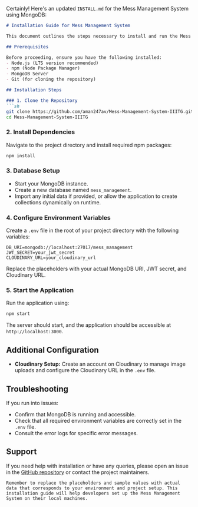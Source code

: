 Certainly! Here's an updated `INSTALL.md` for the Mess Management System using MongoDB:

```markdown
# Installation Guide for Mess Management System

This document outlines the steps necessary to install and run the Mess Management System on your local environment using MongoDB as the database.

## Prerequisites

Before proceeding, ensure you have the following installed:
- Node.js (LTS version recommended)
- npm (Node Package Manager)
- MongoDB Server
- Git (for cloning the repository)

## Installation Steps

### 1. Clone the Repository
```sh
git clone https://github.com/aman247av/Mess-Management-System-IIITG.git
cd Mess-Management-System-IIITG
```

### 2. Install Dependencies
Navigate to the project directory and install required npm packages:
```sh
npm install
```

### 3. Database Setup
- Start your MongoDB instance.
- Create a new database named `mess_management`.
- Import any initial data if provided, or allow the application to create collections dynamically on runtime.

### 4. Configure Environment Variables
Create a `.env` file in the root of your project directory with the following variables:
```
DB_URI=mongodb://localhost:27017/mess_management
JWT_SECRET=your_jwt_secret
CLOUDINARY_URL=your_cloudinary_url
```
Replace the placeholders with your actual MongoDB URI, JWT secret, and Cloudinary URL.

### 5. Start the Application
Run the application using:
```sh
npm start
```
The server should start, and the application should be accessible at `http://localhost:3000`.

## Additional Configuration

- **Cloudinary Setup:** 
Create an account on Cloudinary to manage image uploads and configure the Cloudinary URL in the `.env` file.

## Troubleshooting

If you run into issues:
- Confirm that MongoDB is running and accessible.
- Check that all required environment variables are correctly set in the `.env` file.
- Consult the error logs for specific error messages.

## Support

If you need help with installation or have any queries, please open an issue in the [GitHub repository](https://github.com/aman247av/Mess-Management-System-IIITG/issues) or contact the project maintainers.

```
Remember to replace the placeholders and sample values with actual data that corresponds to your environment and project setup. This installation guide will help developers set up the Mess Management System on their local machines.
